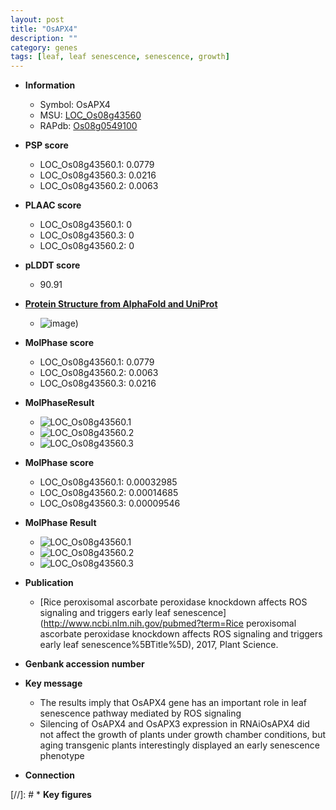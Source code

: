 ```yaml
---
layout: post
title: "OsAPX4"
description: ""
category: genes
tags: [leaf, leaf senescence, senescence, growth]
---
```


* **Information**  
    + Symbol: OsAPX4  
    + MSU: [LOC_Os08g43560](http://rice.plantbiology.msu.edu/cgi-bin/ORF_infopage.cgi?orf=LOC_Os08g43560)  
    + RAPdb: [Os08g0549100](http://rapdb.dna.affrc.go.jp/viewer/gbrowse_details/irgsp1?name=Os08g0549100)  

* **PSP score**  
    + LOC_Os08g43560.1: 0.0779 
    + LOC_Os08g43560.3: 0.0216 
    + LOC_Os08g43560.2: 0.0063 

* **PLAAC score**  
    + LOC_Os08g43560.1: 0 
    + LOC_Os08g43560.3: 0 
    + LOC_Os08g43560.2: 0 

* **pLDDT score**
    + 90.91

* **[Protein Structure from AlphaFold and UniProt](https://www.uniprot.org/uniprotkb/Q6ZJJ1/entry#structure)**
    + ![image](https://ricepsp.github.io/images/Q6/AF-Q6ZJJ1-F1.png))

* **MolPhase score**
    + LOC_Os08g43560.1: 0.0779
    + LOC_Os08g43560.2: 0.0063
    + LOC_Os08g43560.3: 0.0216

* **MolPhaseResult**
    + ![LOC_Os08g43560.1](https://ricepsp.github.io/pictures/LOC_Os08g/LOC_Os08g43560.1.png)
    + ![LOC_Os08g43560.2](https://ricepsp.github.io/pictures/LOC_Os08g/LOC_Os08g43560.2.png)
    + ![LOC_Os08g43560.3](https://ricepsp.github.io/pictures/LOC_Os08g/LOC_Os08g43560.3.png)

* **MolPhase score**
    + LOC_Os08g43560.1: 0.00032985
    + LOC_Os08g43560.2: 0.00014685
    + LOC_Os08g43560.3: 0.00009546

* **MolPhase Result**
    + ![LOC_Os08g43560.1](https://304243504.github.io/Pictures/LOC_Os08g/LOC_Os08g43560.1.png)
    + ![LOC_Os08g43560.2](https://304243504.github.io/Pictures/LOC_Os08g/LOC_Os08g43560.2.png)
    + ![LOC_Os08g43560.3](https://304243504.github.io/Pictures/LOC_Os08g/LOC_Os08g43560.3.png)

* **Publication**  
    + [Rice peroxisomal ascorbate peroxidase knockdown affects ROS signaling and triggers early leaf senescence](http://www.ncbi.nlm.nih.gov/pubmed?term=Rice peroxisomal ascorbate peroxidase knockdown affects ROS signaling and triggers early leaf senescence%5BTitle%5D), 2017, Plant Science.

* **Genbank accession number**  

* **Key message**  
    + The results imply that OsAPX4 gene has an important role in leaf senescence pathway mediated by ROS signaling
    + Silencing of OsAPX4 and OsAPX3 expression in RNAiOsAPX4 did not affect the growth of plants under growth chamber conditions, but aging transgenic plants interestingly displayed an early senescence phenotype

* **Connection**  

[//]: # * **Key figures**  


